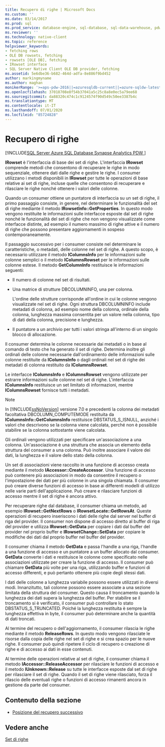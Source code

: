 ```yaml
---
title: Recupero di righe | Microsoft Docs
ms.custom: ''
ms.date: 03/14/2017
ms.prod: sql
ms.prod_service: database-engine, sql-database, sql-data-warehouse, pdw
ms.reviewer: ''
ms.technology: native-client
ms.topic: reference
helpviewer_keywords:
- fetching rows
- OLE DB rowsets, fetching
- rowsets [OLE DB], fetching
- IRowset interface
- SQL Server Native Client OLE DB provider, fetching
ms.assetid: 5e6dbe36-b682-464d-adfa-8e886f9bd452
author: markingmyname
ms.author: maghan
monikerRange: '>=aps-pdw-2016||=azuresqldb-current||=azure-sqldw-latest||>=sql-server-2016||=sqlallproducts-allversions||>=sql-server-linux-2017||=azuresqldb-mi-current'
ms.openlocfilehash: 37018708e8f54b37041a5c25c8a8e0ec5a79ee68
ms.sourcegitcommit: da88320c474c1c9124574f90d549c50ee3387b4c
ms.translationtype: MT
ms.contentlocale: it-IT
ms.lasthandoff: 07/01/2020
ms.locfileid: "85724828"
---
```

# <a name="fetching-rows"></a>Recupero di righe
[!INCLUDE[SQL Server Azure SQL Database Synapse Analytics PDW ](../../includes/applies-to-version/sql-asdb-asdbmi-asdw-pdw.md)]

  **IRowset** è l'interfaccia di base dei set di righe. L'interfaccia **IRowset** comprende metodi che consentono di recuperare le righe in modo sequenziale, ottenere dati dalle righe e gestire le righe. I consumer utilizzano i metodi disponibili in **IRowset** per tutte le operazioni di base relative ai set di righe, incluse quelle che consentono di recuperare e rilasciare le righe nonché ottenere i valori delle colonne.  
  
 Quando un consumer ottiene un puntatore di interfaccia su un set di righe, il primo passaggio consiste, in genere, nel determinare le funzionalità del set di righe mediante il metodo **IRowsetInfo::GetProperties**. In questo modo vengono restituite le informazioni sulle interfacce esposte dal set di righe nonché le funzionalità del set di righe che non vengono visualizzate come interfacce distinte, ad esempio il numero massimo di righe attive e il numero di righe che possono presentare aggiornamenti in sospeso contemporaneamente.  
  
 Il passaggio successivo per i consumer consiste nel determinare le caratteristiche, o metadati, delle colonne nel set di righe. A questo scopo, è necessario utilizzare il metodo **IColumnsInfo** per le informazioni sulle colonne semplici o il metodo **IColumnsRowset** per le informazioni sulle colonne estese. Il metodo **GetColumnInfo** restituisce le informazioni seguenti:  
  
-   Il numero di colonne nel set di risultati.  
  
-   Una matrice di strutture DBCOLUMNINFO, una per colonna.  
  
     L'ordine delle strutture corrisponde all'ordine in cui le colonne vengono visualizzate nel set di righe. Ogni struttura DBCOLUMNINFO include metadati di colonna, ad esempio nome della colonna, ordinale della colonna, lunghezza massima consentita per un valore nella colonna, tipo di dati della colonna, precisione e lunghezza.  
  
-   Il puntatore a un archivio per tutti i valori stringa all'interno di un singolo blocco di allocazione.  
  
 Il consumer determina le colonne necessarie dai metadati o in base al comando di testo che ha generato il set di righe. Determina inoltre gli ordinali delle colonne necessarie dall'ordinamento delle informazioni sulle colonne restituite da **IColumnsInfo** o dagli ordinali nel set di righe dei metadati di colonna restituito da **IColumnsRowset**.  
  
 Le interfacce **IColumnsInfo** e **IColumnsRowset** vengono utilizzate per estrarre informazioni sulle colonne nel set di righe. L'interfaccia **IColumnsInfo** restituisce un set limitato di informazioni, mentre **IColumnsRowset** fornisce tutti i metadati.  
  
> [!NOTE]  
>  In [!INCLUDE[ssNoVersion](../../includes/ssnoversion-md.md)] versione 7.0 e precedenti la colonna dei metadati facoltativa DBCOLUMN_COMPUTEMODE restituita da **IColumnsInfo::GetColumnsInfo** restituisce DBSTATUS_S_ISNULL, anziché i valori che descrivono se la colonna viene calcolata, perché non è possibile stabilire se la colonna sottostante viene calcolata.  
  
 Gli ordinali vengono utilizzati per specificare un'associazione a una colonna. Un'associazione è una struttura che associa un elemento della struttura del consumer a una colonna. Può inoltre associare il valore dei dati, la lunghezza e il valore dello stato della colonna.  
  
 Un set di associazioni viene raccolto in una funzione di accesso creata mediante il metodo **IAccessor::CreateAccessor**. Una funzione di accesso può contenere più associazioni in modo da consentire il recupero o l'impostazione dei dati per più colonne in una singola chiamata. Il consumer può creare diverse funzioni di accesso in base ai differenti modelli di utilizzo nelle varie parti dell'applicazione. Può creare e rilasciare funzioni di accesso mentre il set di righe è ancora attivo.  
  
 Per recuperare righe dal database, il consumer chiama un metodo, ad esempio **IRowset::GetNextRows** o **IRowsetLocate::GetRowsAt**. Queste operazioni di recupero inseriscono i dati delle righe dal server nel buffer di riga del provider. Il consumer non dispone di accesso diretto al buffer di riga del provider e utilizza **IRowset::GetData** per copiare i dati dal buffer del provider nel proprio buffer e **IRowsetChange::SetData** per copiare le modifiche dei dati dal proprio buffer nel buffer del provider.  
  
 Il consumer chiama il metodo **GetData** e passa l'handle a una riga, l'handle a una funzione di accesso e un puntatore a un buffer allocato dal consumer. **GetData** converte i dati e restituisce le colonne come specificato nelle associazioni utilizzate per creare la funzione di accesso. Il consumer può chiamare **GetData** più volte per una riga, utilizzando buffer e funzioni di accesso differenti, e può pertanto ottenere più copie degli stessi dati.  
  
 I dati delle colonne a lunghezza variabile possono essere utilizzati in diversi modi. Innanzitutto, tali colonne possono essere associate a una sezione limitata della struttura del consumer. Questo causa il troncamento quando la lunghezza dei dati supera la lunghezza del buffer. Per stabilire se il troncamento si è verificato, il consumer può controllare lo stato DBSTATUS_S_TRUNCATED. Poiché la lunghezza restituita è sempre la lunghezza effettiva in byte, il consumer può determinare anche la quantità di dati troncati.  
  
 Al termine del recupero o dell'aggiornamento, il consumer rilascia le righe mediante il metodo **ReleaseRows**. In questo modo vengono rilasciate le risorse dalla copia delle righe nel set di righe e si crea spazio per le nuove righe. Il consumer può quindi ripetere il ciclo di recupero o creazione di righe e di accesso ai dati in esse contenuti.  
  
 Al termine delle operazioni relative al set di righe, il consumer chiama il metodo **IAccessor::ReleaseAccessor** per rilasciare le funzioni di accesso e il metodo **IUnknown::Release** su tutte le interfacce esposte dal set di righe per rilasciare il set di righe. Quando il set di righe viene rilasciato, forza il rilascio delle eventuali righe o funzioni di accesso rimanenti ancora in gestione da parte del consumer.  
  
## <a name="in-this-section"></a>Contenuto della sezione  
  
-   [Posizione del recupero successivo](../../relational-databases/native-client-ole-db-rowsets/fetching-rows-next-fetch-position.md)  
  
## <a name="see-also"></a>Vedere anche  
 [Set di righe](../../relational-databases/native-client-ole-db-rowsets/rowsets.md)  
  
  
